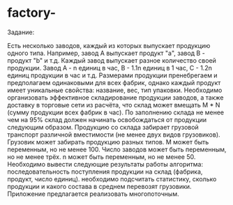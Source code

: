 # factory-

Задание:

Есть несколько заводов, каждый из которых выпускает продукцию одного типа. Например, завод A выпускает продукт "a", завод B - продукт "b" и т.д. Каждый завод выпускает разное количество своей продукции. Завод А - n единиц в час, B - 1.1n единиц в 1 час, С - 1.2n единиц продукции в час и т.д. Размерами продукции пренебрегаем и предполагаем одинаковыми для всех фабрик, однако каждый продукт имеет уникальные свойства: название, вес, тип упаковки.
Необходимо организовать эффективное складирование продукции заводов, а также доставку в торговые сети из расчёта, что склад может вмещать M * N (сумму продукции всех фабрик в час). По заполнению склада не менее чем на 95% склад должен начинать освобождаться от продукции следующим образом. Продукцию со склада забирает грузовой транспорт различной вместимости (не менее двух видов грузовиков). Грузовик может забирать продукцию разных типов. М может быть переменным, но не менее 100. Число заводов может быть переменным, но не менее трёх. n может быть переменным, но не менее 50.
Необходимо вывести следующие результаты работы алгоритма:
последовательность поступления продукции на склад (фабрика, продукт, число единиц).
необходимо подсчитать статистику, сколько продукции и какого состава в среднем перевозят грузовики.
Приложение предлагается реализовать многопоточным.
